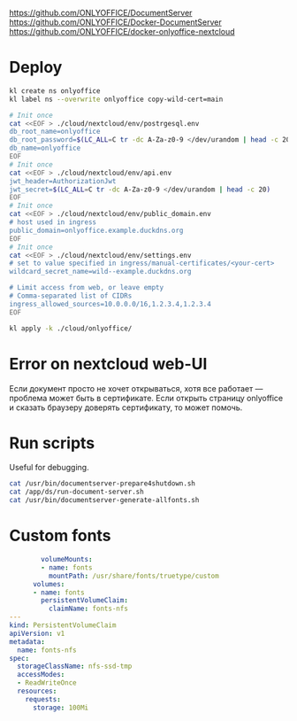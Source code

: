 
https://github.com/ONLYOFFICE/DocumentServer
https://github.com/ONLYOFFICE/Docker-DocumentServer
https://github.com/ONLYOFFICE/docker-onlyoffice-nextcloud

# Deploy

```bash
kl create ns onlyoffice
kl label ns --overwrite onlyoffice copy-wild-cert=main

# Init once
cat <<EOF > ./cloud/nextcloud/env/postrgesql.env
db_root_name=onlyoffice
db_root_password=$(LC_ALL=C tr -dc A-Za-z0-9 </dev/urandom | head -c 20)
db_name=onlyoffice
EOF
# Init once
cat <<EOF > ./cloud/nextcloud/env/api.env
jwt_header=AuthorizationJwt
jwt_secret=$(LC_ALL=C tr -dc A-Za-z0-9 </dev/urandom | head -c 20)
EOF
# Init once
cat <<EOF > ./cloud/nextcloud/env/public_domain.env
# host used in ingress
public_domain=onlyoffice.example.duckdns.org
EOF
# Init once
cat <<EOF > ./cloud/nextcloud/env/settings.env
# set to value specified in ingress/manual-certificates/<your-cert>
wildcard_secret_name=wild--example.duckdns.org

# Limit access from web, or leave empty
# Comma-separated list of CIDRs
ingress_allowed_sources=10.0.0.0/16,1.2.3.4,1.2.3.4
EOF

kl apply -k ./cloud/onlyoffice/
```

# Error on nextcloud web-UI

Если документ просто не хочет открываться, хотя все работает — проблема может быть в сертификате.
Если открыть страницу onlyoffice и сказать браузеру доверять сертификату, то может помочь.

# Run scripts

Useful for debugging.

```bash
cat /usr/bin/documentserver-prepare4shutdown.sh
cat /app/ds/run-document-server.sh
cat /usr/bin/documentserver-generate-allfonts.sh
```

# Custom fonts

```yaml
        volumeMounts:
        - name: fonts
          mountPath: /usr/share/fonts/truetype/custom
      volumes:
      - name: fonts
        persistentVolumeClaim:
          claimName: fonts-nfs
---
kind: PersistentVolumeClaim
apiVersion: v1
metadata:
  name: fonts-nfs
spec:
  storageClassName: nfs-ssd-tmp
  accessModes:
  - ReadWriteOnce
  resources:
    requests:
      storage: 100Mi
```
